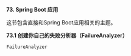 **73. Spring Boot 应用**

这节包含直接和Spring Boot应用相关的主题。

**73.1 创建你自己的失败分析器（FailureAnalyzer）**

<code>FailureAnalyzer</code>
